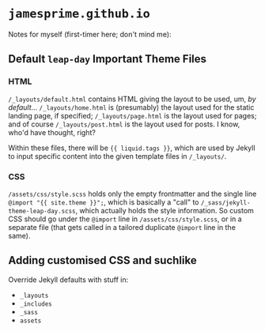 # `jamesprime.github.io`

Notes for myself (first-timer here; don't mind me):

## Default `leap-day` Important Theme Files

### HTML

`/_layouts/default.html` contains HTML giving the layout to be used, um, *by default*...  `/_layouts/home.html` is (presumably) the layout used for the static landing page, if specified; `/_layouts/page.html` is the layout used for pages; and of course `/_layouts/post.html` is the layout used for posts.  I know, who'd have thought, right?

Within these files, there will be `{{ liquid.tags }}`, which are used by Jekyll to input specific content into the given template files in `/_layouts/`.

### CSS

`/assets/css/style.scss` holds only the empty frontmatter and the single line `@import "{{ site.theme }}";`, which is basically a "call" to `/_sass/jekyll-theme-leap-day.scss`, which actually holds the style information.  So custom CSS should go under the `@import` line in `/assets/css/style.scss`, or in a separate file (that gets called in a tailored duplicate `@import` line in the same).

## Adding customised CSS and suchlike

Override Jekyll defaults with stuff in:

* `_layouts`
* `_includes`
* `_sass`
* `assets`
